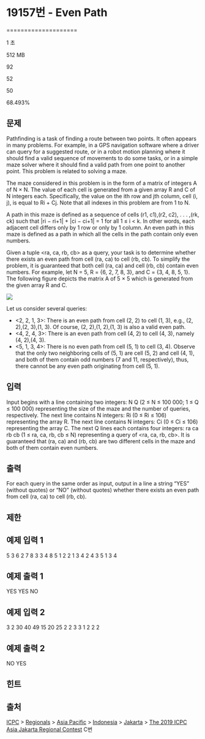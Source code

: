 # 19157번 - Even Path


====================

1 초

512 MB

92

52

50

68.493%

문제
--

Pathfinding is a task of finding a route between two points. It often appears in many problems. For example, in a GPS navigation software where a driver can query for a suggested route, or in a robot motion planning where it should find a valid sequence of movements to do some tasks, or in a simple maze solver where it should find a valid path from one point to another point. This problem is related to solving a maze.

The maze considered in this problem is in the form of a matrix of integers A of N × N. The value of each cell is generated from a given array R and C of N integers each. Specifically, the value on the ith row and jth column, cell (i, j), is equal to Ri + Cj. Note that all indexes in this problem are from 1 to N.

A path in this maze is defined as a sequence of cells (r1, c1),(r2, c2), . . . ,(rk, ck) such that |ri − ri+1| + |ci − ci+1| = 1 for all 1 ≤ i < k. In other words, each adjacent cell differs only by 1 row or only by 1 column. An even path in this maze is defined as a path in which all the cells in the path contain only even numbers.

Given a tuple <ra, ca, rb, cb\> as a query, your task is to determine whether there exists an even path from cell (ra, ca) to cell (rb, cb). To simplify the problem, it is guaranteed that both cell (ra, ca) and cell (rb, cb) contain even numbers. For example, let N = 5, R = {6, 2, 7, 8, 3}, and C = {3, 4, 8, 5, 1}. The following figure depicts the matrix A of 5 × 5 which is generated from the given array R and C.

![](https://upload.acmicpc.net/a7aef361-5307-413e-9db6-7b1c7ac740d2/-/preview/)

Let us consider several queries:

*   <2, 2, 1, 3>: There is an even path from cell (2, 2) to cell (1, 3), e.g., (2, 2),(2, 3),(1, 3). Of course, (2, 2),(1, 2),(1, 3) is also a valid even path.
*   <4, 2, 4, 3>: There is an even path from cell (4, 2) to cell (4, 3), namely (4, 2),(4, 3).
*   <5, 1, 3, 4>: There is no even path from cell (5, 1) to cell (3, 4). Observe that the only two neighboring cells of (5, 1) are cell (5, 2) and cell (4, 1), and both of them contain odd numbers (7 and 11, respectively), thus, there cannot be any even path originating from cell (5, 1).

입력
--

Input begins with a line containing two integers: N Q (2 ≤ N ≤ 100 000; 1 ≤ Q ≤ 100 000) representing the size of the maze and the number of queries, respectively. The next line contains N integers: Ri (0 ≤ Ri ≤ 106) representing the array R. The next line contains N integers: Ci (0 ≤ Ci ≤ 106) representing the array C. The next Q lines each contains four integers: ra ca rb cb (1 ≤ ra, ca, rb, cb ≤ N) representing a query of <ra, ca, rb, cb\>. It is guaranteed that (ra, ca) and (rb, cb) are two different cells in the maze and both of them contain even numbers.

출력
--

For each query in the same order as input, output in a line a string “YES” (without quotes) or “NO” (without quotes) whether there exists an even path from cell (ra, ca) to cell (rb, cb).

제한
--

예제 입력 1
-------

5 3
6 2 7 8 3
3 4 8 5 1
2 2 1 3
4 2 4 3
5 1 3 4

예제 출력 1
-------

YES
YES
NO

예제 입력 2
-------

3 2
30 40 49
15 20 25
2 2 3 3
1 2 2 2

예제 출력 2
-------

NO
YES

힌트
--

출처
--

[ICPC](/category/1) > [Regionals](/category/7) > [Asia Pacific](/category/42) > [Indonesia](/category/223) > [Jakarta](/category/225) > [The 2019 ICPC Asia Jakarta Regional Contest](/category/detail/2235) C번